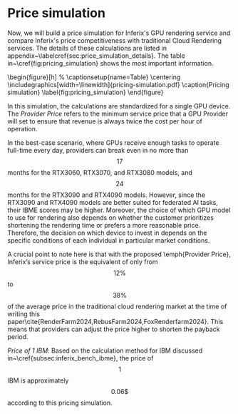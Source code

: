# Price simulation

Now, we will build a price simulation for Inferix's GPU rendering service and compare Inferix's price competitiveness with traditional Cloud Rendering services. The details of these calculations are listed in appendix~\labelcref{sec:price_simulation_details}. The table in~\cref{fig:pricing_simulation} shows the most important information.

\begin{figure}[h]
    % \captionsetup{name=Table}
    \centering
    \includegraphics[width=\linewidth]{pricing-simulation.pdf}
    \caption{Pricing simulation}
    \label{fig:pricing_simulation}
\end{figure}

In this simulation, the calculations are standardized for a single GPU device. The _Provider Price_ refers to the minimum service price that a GPU Provider will set to ensure that revenue is always twice the cost per hour of operation.

In the best-case scenario, where GPUs receive enough tasks to operate full-time every day, providers can break even in no more than $$17$$ months for the RTX3060, RTX3070, and RTX3080 models, and $$24$$ months for the RTX3090 and RTX4090 models. However, since the RTX3090 and RTX4090 models are better suited for federated AI tasks, their IBME scores may be higher. Moreover, the choice of which GPU model to use for rendering also depends on whether the customer prioritizes shortening the rendering time or prefers a more reasonable price. Therefore, the decision on which device to invest in depends on the specific conditions of each individual in particular market conditions.

A crucial point to note here is that with the proposed \emph{Provider Price}, Inferix’s service price is the equivalent of only from $$12\%$$ to $$38\%$$ of the average price in the traditional cloud rendering market at the time of writing this paper\cite{RenderFarm2024,RebusFarm2024,FoxRenderfarm2024}. This means that providers can adjust the price higher to shorten the payback period.

_*Price of 1 IBM*_: Based on the calculation method for IBM discussed in~\cref{subsec:inferix_bench_ibme}, the price of $$1$$ IBM is approximately $$0.06\$$$ according to this pricing simulation.
